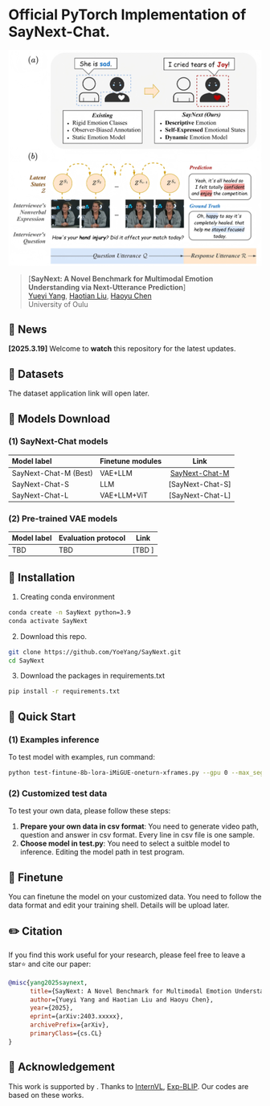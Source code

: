 # Official PyTorch Implementation of SayNext-Chat.

<img src="figs/paradigm.jpg" alt="SayNext-Chat Framework" width="600"/>


> [**SayNext: A Novel Benchmark for Multimodal Emotion Understanding via Next-Utterance Prediction**]<br>
> [Yueyi Yang](https://www.oulu.fi/en/researchers/yueyi-yang), [Haotian Liu](https://scholar.google.com/citations?user=KKHgvSUAAAAJ&hl=en), [Haoyu Chen](https://mikecheninoulu.github.io/)<br>
 University of Oulu


## 📰 News

**[2025.3.19]** Welcome to **watch** this repository for the latest updates.


## :croissant: Datasets
The dataset application link will open later.


## :hugs: Models Download


### <div id="SayNext-Chat-models">(1) SayNext-Chat models</div>
| Model label          |   Finetune modules               |                        Link                                      |
|:------------------------------------|:--------------------------------------|:---------------------------------------------------:| 
| SayNext-Chat-M (Best)    |			VAE+LLM		   |     [SayNext-Chat-M](https://huggingface.co/YoeYang/SayNext-Chat-M)|
| SayNext-Chat-S    |			LLM		   |     [SayNext-Chat-S]|
| SayNext-Chat-L    |			VAE+LLM+ViT		   |     [SayNext-Chat-L]|


### <div id="Pre-trained-VAE-models">(2) Pre-trained VAE models</div>
| Model label         |   Evaluation protocol               |                        Link                     |
|:--------------------|:------------------------------------|:------------------------------------------------:| 
| TBD   |			TBD 	   |     [TBD ]|



## 🔨 Installation

1. Creating conda environment

```bash
conda create -n SayNext python=3.9
conda activate SayNext
```

2. Download this repo. 
```bash
git clone https://github.com/YoeYang/SayNext.git
cd SayNext
```

3. Download the packages in requirements.txt 

```bash
pip install -r requirements.txt 
```


## 🚀 Quick Start

### (1) Examples inference

To test model with examples, run command:

```bash
python test-fintune-8b-lora-iMiGUE-oneturn-xframes.py --gpu 0 --max_segments 16 --indir /scratch/project_2011211/yyy/CV2025/dataset/sub_dep_dataset/test_dataset.csv --outdir /scratch/project_2011211/yyy/CV2025/baseline_finetune/intern8b_sub_dep_4f_10e.csv
```

### (2) Customized test data

To test your own data, please follow these steps:
1. **Prepare your own data in csv format**: You need to generate video path, question and answer in csv format. Every line in csv file is one sample.
2. **Choose model in test.py**: You need to select a suitble model to inference. Editing the model path in test program.


## :stars: Finetune

You can finetune the model on your customized data. You need to follow the data format and edit your training shell.
Details will be upload later.



## ✏️ Citation
If you find this work useful for your research, please feel free to leave a star⭐️ and cite our paper:

```bibtex
@misc{yang2025saynext,
      title={SayNext: A Novel Benchmark for Multimodal Emotion Understanding via Next-Utterance Prediction}, 
      author={Yueyi Yang and Haotian Liu and Haoyu Chen},
      year={2025},
      eprint={arXiv:2403.xxxxx}, 
      archivePrefix={arXiv},
      primaryClass={cs.CL}
}
```

## 🤝 Acknowledgement
This work is supported by . Thanks to [InternVL](https://github.com/OpenGVLab/InternVL), [Exp-BLIP](https://github.com/Yujianyuan/Exp-BLIP). Our codes are based on these works.
